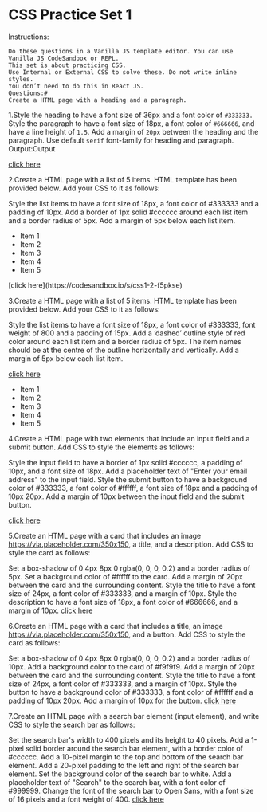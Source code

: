 # CSS Practice Set 1

Instructions:

    Do these questions in a Vanilla JS template editor. You can use Vanilla JS CodeSandbox or REPL.
    This set is about practicing CSS.
    Use Internal or External CSS to solve these. Do not write inline styles.
    You don’t need to do this in React JS.
    Questions:#
    Create a HTML page with a heading and a paragraph.

1.Style the heading to have a font size of 36px and a font color of `#333333.`
Style the paragraph to have a font size of 18px, a font color of `#666666`, and have a line height of `1.5`.
Add a margin of `20px` between the heading and the paragraph.
Use default `serif` font-family for heading and paragraph.
Output:Output

[click here](https://codesandbox.io/s/css1-1-cyidn3)

2.Create a HTML page with a list of 5 items. HTML template has been provided below. Add your CSS to it as follows:

Style the list items to have a font size of 18px, a font color of #333333 and a padding of 10px.
Add a border of 1px solid #cccccc around each list item and a border radius of 5px.
Add a margin of 5px below each list item.

<html>
  <head>
    <title>Parcel Sandbox</title>
    <meta charset="UTF-8" />
  </head>

  <body>
    <ul class="list">
      <li>Item 1</li>
      <li>Item 2</li>
      <li>Item 3</li>
      <li>Item 4</li>
      <li>Item 5</li>
    </ul>
  </body>
</html>
[click here](https://codesandbox.io/s/css1-2-f5pkse)

3.Create a HTML page with a list of 5 items. HTML template has been provided below. Add your CSS to it as follows:

Style the list items to have a font size of 18px, a font color of #333333, font weight of 800 and a padding of 15px.
Add a ‘dashed’ outline style of red color around each list item and a border radius of 5px.
The item names should be at the centre of the outline horizontally and vertically.
Add a margin of 5px below each list item.

[click here](https://codesandbox.io/s/css1-3-v41h1e)

<html>
  <head>
    <title>Parcel Sandbox</title>
    <meta charset="UTF-8" />
  </head>

  <body>
    <ul class="list">
      <li>Item 1</li>
      <li>Item 2</li>
      <li>Item 3</li>
      <li>Item 4</li>
      <li>Item 5</li>
    </ul>
  </body>
</html>

4.Create a HTML page with two elements that include an input field and a submit button. Add CSS to style the elements as follows:

Style the input field to have a border of 1px solid #cccccc, a padding of 10px, and a font size of 18px.
Add a placeholder text of "Enter your email address" to the input field.
Style the submit button to have a background color of #333333, a font color of #ffffff, a font size of 18px and a padding of 10px 20px.
Add a margin of 10px between the input field and the submit button.

[click here](https://codesandbox.io/s/css1-4-eh2r7n)

5.Create an HTML page with a card that includes an image https://via.placeholder.com/350x150, a title, and a description. Add CSS to style the card as follows:

Set a box-shadow of 0 4px 8px 0 rgba(0, 0, 0, 0.2) and a border radius of 5px.
Set a background color of #ffffff to the card.
Add a margin of 20px between the card and the surrounding content.
Style the title to have a font size of 24px, a font color of #333333, and a margin of 10px.
Style the description to have a font size of 18px, a font color of #666666, and a margin of 10px.
[click here](https://codesandbox.io/s/css1-5-qw59xo)

6.Create an HTML page with a card that includes a title, an image https://via.placeholder.com/350x150, and a button. Add CSS to style the card as follows:

Set a box-shadow of 0 4px 8px 0 rgba(0, 0, 0, 0.2) and a border radius of 10px.
Add a background color to the card of #f9f9f9.
Add a margin of 20px between the card and the surrounding content.
Style the title to have a font size of 24px, a font color of #333333, and a margin of 10px.
Style the button to have a background color of #333333, a font color of #ffffff and a padding of 10px 20px. Add a margin of 10px for the button.
[click here](https://codesandbox.io/s/css1-6-5cuv51)

7.Create an HTML page with a search bar element (input element), and write CSS to style the search bar as follows:

Set the search bar's width to 400 pixels and its height to 40 pixels.
Add a 1-pixel solid border around the search bar element, with a border color of #cccccc.
Add a 10-pixel margin to the top and bottom of the search bar element.
Add a 20-pixel padding to the left and right of the search bar element.
Set the background color of the search bar to white.
Add a placeholder text of "Search" to the search bar, with a font color of #999999.
Change the font of the search bar to Open Sans, with a font size of 16 pixels and a font weight of 400.
[click here]()
